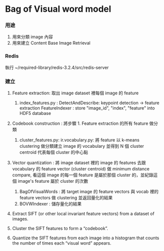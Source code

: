 

# Bag of Visual word model

### 用途
1. 用來分類 image 內容
2. 用來建立 Content Base Image Retrieval

### Redis
執行 ~/required-library/redis-3.2.4/src/redis-server

### 建立
1. Feature extraction: 取出 image dataset 裡每個 image 的 feature
    1. index_features.py : 
        DetectAndDescribe: keypoint detection -> feature extraction
        FeatureIndexer   : store "image_id", "index", "feature" into HDF5 database

2. Codebook construction : 將步驟 1. Feature extraction 的所有 feature 做分類
    1. cluster_features.py:
        ir.vocabulary.py: 將 feature 以 k-means clustering 做分類建立 image 的 vocabulary 並得到 N 個 cluster centroid 代表每個 cluster 的中心點

3. Vector quantization : 將 image dataset 裡的 image 的 features 去跟 vocabulary 的 feature vector (cluster centroid) 做 minimum distance compare, 看這個 image 的每一個 feature 是屬於那個 cluster 的，並紀錄這個 image's feature 屬於 cluster 的次數 
    1. BagOfVisualWords : 將 target image 的 feature vectors 與 vocab 裡的 feature vectors 做 clustering 並返回量化的結果
    2. BOVWIndexer : 儲存量化的結果

1. Extract SIFT (or other local invariant feature vectors) from a dataset of images.
2. Cluster the SIFT features to form a “codebook”.
3. Quantize the SIFT features from each image into a histogram that counts the number of times each “visual word” appears.
